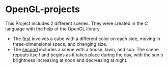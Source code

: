 # OpenGL-projects
This Project includes 2 different scenes.
They were created in the C language with the help of the OpenGL library.
* The [first](Project1.c) involves a cube with a different color on each side, moving in three-dimensional space, and changing size.
* The [second](Project2.c) includes a scene with a house, lawn, and sun. The scene repeats itself and begins as it takes place during the day, with the sun's brightness increasing at noon and decreasing at night.
